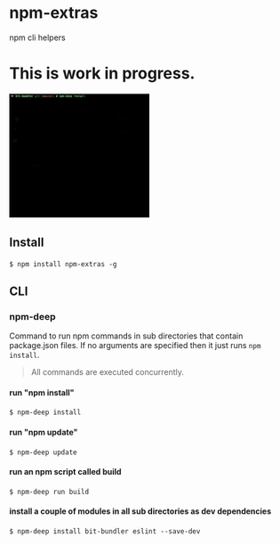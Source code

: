 # npm-extras

npm cli helpers


# This is work in progress.

<img src="https://raw.githubusercontent.com/MiguelCastillo/npm-extras/master/img/npm-deep.gif" width="50%"></img>


## Install

```
$ npm install npm-extras -g
```


## CLI

### npm-deep

Command to run npm commands in sub directories that contain package.json files. If no arguments are specified then it just runs `npm install`.

> All commands are executed concurrently.


#### run "npm install"

```
$ npm-deep install
```

#### run "npm update"

```
$ npm-deep update
```

#### run an npm script called build

```
$ npm-deep run build
```

#### install a couple of modules in all sub directories as dev dependencies

```
$ npm-deep install bit-bundler eslint --save-dev
```
